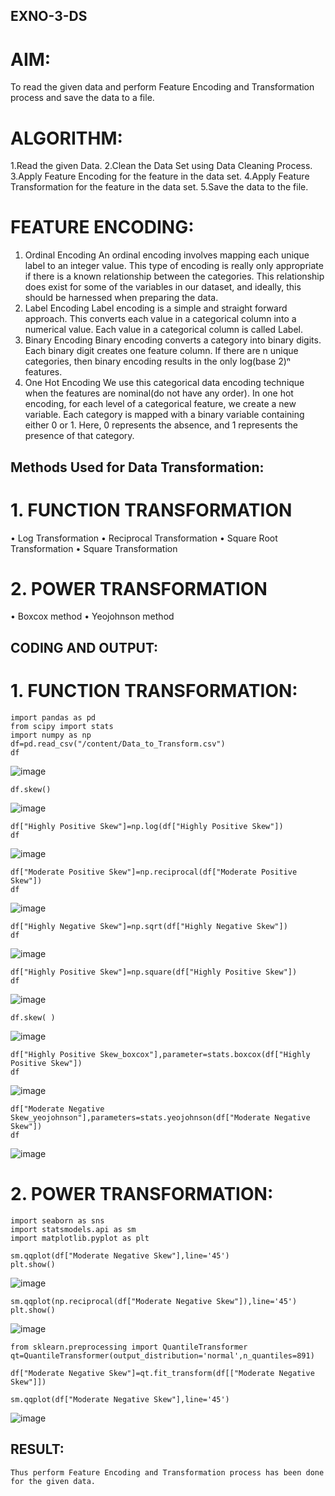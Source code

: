 ## EXNO-3-DS

# AIM:
To read the given data and perform Feature Encoding and Transformation process and save the data to a file.

# ALGORITHM:

1.Read the given Data.
2.Clean the Data Set using Data Cleaning Process.
3.Apply Feature Encoding for the feature in the data set.
4.Apply Feature Transformation for the feature in the data set.
5.Save the data to the file.

# FEATURE ENCODING:

1. Ordinal Encoding
An ordinal encoding involves mapping each unique label to an integer value. This type of encoding is really only appropriate if there is a known relationship between the categories. This relationship does exist for some of the variables in our dataset, and ideally, this should be harnessed when preparing the data.
2. Label Encoding
Label encoding is a simple and straight forward approach. This converts each value in a categorical column into a numerical value. Each value in a categorical column is called Label.
3. Binary Encoding
Binary encoding converts a category into binary digits. Each binary digit creates one feature column. If there are n unique categories, then binary encoding results in the only log(base 2)ⁿ features.
4. One Hot Encoding
We use this categorical data encoding technique when the features are nominal(do not have any order). In one hot encoding, for each level of a categorical feature, we create a new variable. Each category is mapped with a binary variable containing either 0 or 1. Here, 0 represents the absence, and 1 represents the presence of that category.

## Methods Used for Data Transformation:
  # 1. FUNCTION TRANSFORMATION
• Log Transformation
• Reciprocal Transformation
• Square Root Transformation
• Square Transformation
  # 2. POWER TRANSFORMATION
• Boxcox method
• Yeojohnson method

## CODING AND OUTPUT:
#  1. FUNCTION TRANSFORMATION:

```
import pandas as pd
from scipy import stats
import numpy as np
df=pd.read_csv("/content/Data_to_Transform.csv")
df
```
![image](https://github.com/user-attachments/assets/64d12d6f-c5b7-439c-a793-011a28e0b432)

```
df.skew()
```
![image](https://github.com/user-attachments/assets/232929d7-1c40-43ab-a27b-ffeb9c9a8ca3)

```
df["Highly Positive Skew"]=np.log(df["Highly Positive Skew"])
df
```
![image](https://github.com/user-attachments/assets/726e44a2-15a7-45e4-99f2-7c425a37f7ba)

```
df["Moderate Positive Skew"]=np.reciprocal(df["Moderate Positive Skew"])
df
```
![image](https://github.com/user-attachments/assets/07e30cab-02cc-4599-81af-b91d6149059c)

```
df["Highly Negative Skew"]=np.sqrt(df["Highly Negative Skew"])
df
```
![image](https://github.com/user-attachments/assets/0bc63b9d-808a-4fd4-9338-9fa043391cfe)

```
df["Highly Positive Skew"]=np.square(df["Highly Positive Skew"])
df
```
![image](https://github.com/user-attachments/assets/f5b30942-2183-4c5e-8773-e7e7c3bc7650)

```
df.skew( )
```
![image](https://github.com/user-attachments/assets/7e022ba8-55e8-4f6e-9903-8bf1e763c47e)

```
df["Highly Positive Skew_boxcox"],parameter=stats.boxcox(df["Highly Positive Skew"])
df
```
![image](https://github.com/user-attachments/assets/1fa3a697-2b5a-468e-a181-341be740da25)

```
df["Moderate Negative Skew_yeojohnson"],parameters=stats.yeojohnson(df["Moderate Negative Skew"])
df
```
![image](https://github.com/user-attachments/assets/8fcb1473-2b6d-48b6-acac-94324c9f17c5)

# 2. POWER TRANSFORMATION:

```
import seaborn as sns
import statsmodels.api as sm
import matplotlib.pyplot as plt
```
```
sm.qqplot(df["Moderate Negative Skew"],line='45')
plt.show()
```
![image](https://github.com/user-attachments/assets/8aa121f9-9ab5-4f0e-be53-a59732af88df)

```
sm.qqplot(np.reciprocal(df["Moderate Negative Skew"]),line='45')
plt.show()
```
![image](https://github.com/user-attachments/assets/4f57b40f-edf8-4bac-996a-20ef73574755)

```
from sklearn.preprocessing import QuantileTransformer
qt=QuantileTransformer(output_distribution='normal',n_quantiles=891)
```
```
df["Moderate Negative Skew"]=qt.fit_transform(df[["Moderate Negative Skew"]])
```
```
sm.qqplot(df["Moderate Negative Skew"],line='45')
```
![image](https://github.com/user-attachments/assets/19b0074d-511d-48e3-a583-352cc5a5ed52)

## RESULT:
    Thus perform Feature Encoding and Transformation process has been done for the given data. 

       
